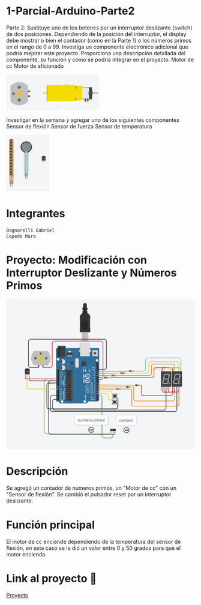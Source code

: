 # 1-Parcial-Arduino-Parte2
Parte 2: Sustituye uno de los botones por un interruptor deslizante (switch) de dos posiciones.
Dependiendo de la posición del interruptor, el display debe mostrar o bien el contador (como
en la Parte 1) o los números primos en el rango de 0 a 99.
Investiga un componente electrónico adicional que podría mejorar este proyecto.
Proporciona una descripción detallada del componente, su función y cómo se podría
integrar en el proyecto.
Motor de cc
Motor de aficionado

![](https://github.com/g4b7i3l/1-Parcial-Arduino/blob/main/1.PNG?raw=true)

Investigar en la semana y agregar uno de los siguientes componentes
Sensor de flexión
Sensor de fuerza
Sensor de temperatura

![](https://github.com/g4b7i3l/1-Parcial-Arduino/blob/main/2.PNG?raw=true)


# Integrantes

    Bagnarelli Gabriel
    Cepeda Mara
    
# Proyecto: Modificación con Interruptor Deslizante y Números Primos

![Primera parte Arduino](https://github.com/g4b7i3l/1-Parcial-Arduino/blob/main/Parte2/Segunda%20parte%20Arduino.PNG?raw=true)

# Descripción

Se agregó un contador de numeros primos, un "Motor de cc" con un "Sensor de flexión".
Se cambió el pulsador reset por un interruptor deslizante.

# Función principal

El motor de cc enciende dependiendo de la temperatura del sensor de flexión, en este caso se le dió un valor entre 0 y 50 grados para que el motor encienda.

# Link al proyecto 💨
<a href="https://www.tinkercad.com/things/2IqLWJ3Ph4C-trabajo-2/editel" rel="nofollow">Proyecto
</a>
